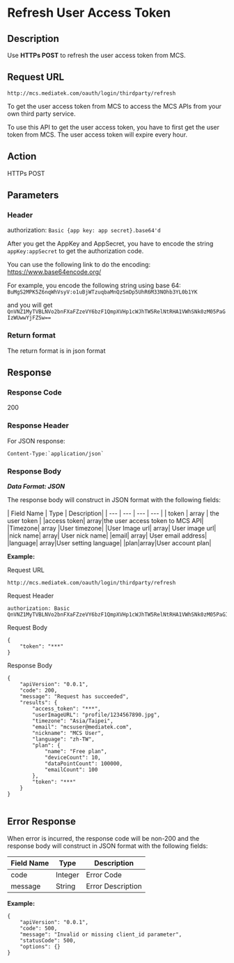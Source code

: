 # Refresh User Access Token

## Description

Use **HTTPs POST** to refresh the user access token from MCS.


## Request URL


```
http://mcs.mediatek.com/oauth/login/thirdparty/refresh

```
To get the user access token from MCS to access the MCS APIs from your own third party service.

To use this API to get the user access token, you have to first get the user token from MCS. The user access token will expire every hour.


## Action
HTTPs POST


## Parameters
### Header

authorization: `Basic {app key: app secret}.base64'd`

After you get the AppKey and AppSecret, you have to encode the string `appKey:appSecret` to get the authorization code.

You can use the following link to do the encoding:
https://www.base64encode.org/

For example, you encode the following string using base 64: `BuMgS2MPK5Z6nqWhVsyV:o1uBjWTzuqbaMnQzSmDp5UhR6M33NOhb3YL0b1YK`

and you will get `QnVNZ1MyTVBLNVo2bnFXaFZzeVY6bzF1QmpXVHp1cWJhTW5RelNtRHA1VWhSNk0zM05PaGIzWUwwYjFZSw==`

### Return format
The return format is in json format

## Response

### Response Code
200

### Response Header
For JSON response:
```
Content-Type:`application/json`
```

### Response Body

***Data Format: JSON***

The response body will construct in JSON format with the following fields:

| Field Name | Type | Description|
| --- | --- | --- | --- |
| token | array | the user token |
|access token| array|the user access token to MCS API|
|Timezone| array |User timezone|
|User Image url| array| User image url|
|nick name| array| User nick name|
|email| array| User email address|
|language| array|User setting language|
|plan|array|User account plan|


**Example:**

Request URL
```
http://mcs.mediatek.com/oauth/login/thirdparty/refresh
```

Request Header
```
authorization: Basic QnVNZ1MyTVBLNVo2bnFXaFZzeVY6bzF1QmpXVHp1cWJhTW5RelNtRHA1VWhSNk0zM05PaGIzWUwwYjFZSw==
```

Request Body
```
{
    "token": "***"
}

```

Response Body
```
{
    "apiVersion": "0.0.1",
    "code": 200,
    "message": "Request has succeeded",
    "results": {
        "access_token": "***",
        "userImageURL": "profile/1234567890.jpg",
        "timezone": "Asia/Taipei",
        "email": "mcsuser@mediatek.com",
        "nickname": "MCS User",
        "language": "zh-TW",
        "plan": {
            "name": "Free plan",
            "deviceCount": 10,
            "dataPointCount": 100000,
            "emailCount": 100
        },
        "token": "***"
    }
}


```


## Error Response

When error is incurred, the response code will be non-200 and the response body will construct in JSON format with the following fields:

| Field Name | Type |Description|
| --- | --- | --- |
| code | Integer | Error Code |
| message | String | Error Description |

**Example:**

```
{
    "apiVersion": "0.0.1",
    "code": 500,
    "message": "Invalid or missing client_id parameter",
    "statusCode": 500,
    "options": {}
}
```

